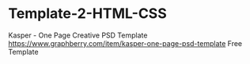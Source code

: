 # Template-2-HTML-CSS
Kasper - One Page Creative PSD Template
https://www.graphberry.com/item/kasper-one-page-psd-template
Free Template
